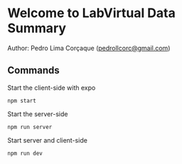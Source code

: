 # Welcome to LabVirtual Data Summary

Author: Pedro Lima Corçaque (pedrollcorc@gmail.com)

## Commands

Start the client-side with expo

```
npm start
```

Start the server-side

```
npm run server
```

Start server and client-side

```
npm run dev
```